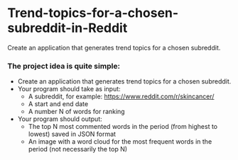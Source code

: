 # Trend-topics-for-a-chosen-subreddit-in-Reddit
Create an application that generates trend topics for a chosen subreddit.

### The project idea is quite simple:
- Create an application that generates trend topics for a chosen subreddit.
- Your program should take as input:
    - A subreddit, for example: https://www.reddit.com/r/skincancer/
    - A start and end date
    - A number N of words for ranking
- Your program should output:
    - The top N most commented words in the period (from highest to lowest) saved in JSON format
    - An image with a word cloud for the most frequent words in the period (not necessarily the top N)
